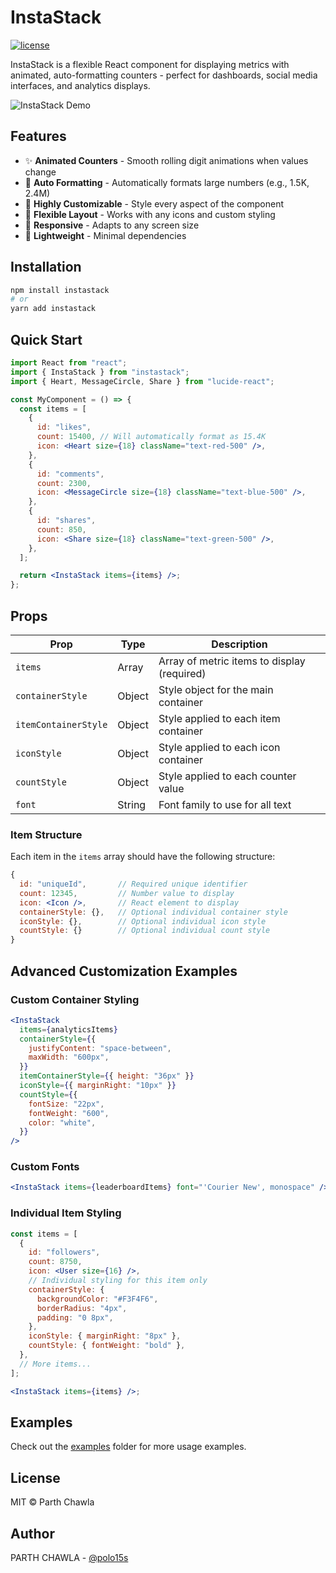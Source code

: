 # InstaStack

<!-- [![npm version](https://img.shields.io/npm/v/instastack.svg?style=flat)](https://www.npmjs.com/package/instastack) -->

[![license](https://img.shields.io/npm/l/instastack.svg)](https://github.com/sponge-bobs-square-pants/InstaStack/blob/master/LICENCE)

InstaStack is a flexible React component for displaying metrics with animated, auto-formatting counters - perfect for dashboards, social media interfaces, and analytics displays.

![InstaStack Demo](https://res.cloudinary.com/dfovdz88b/image/upload/v1743790623/dnd/tashtnmra38r4d3buqqg.gif)

## Features

- ✨ **Animated Counters** - Smooth rolling digit animations when values change
- 🔢 **Auto Formatting** - Automatically formats large numbers (e.g., 1.5K, 2.4M)
- 🎨 **Highly Customizable** - Style every aspect of the component
- 🧩 **Flexible Layout** - Works with any icons and custom styling
- 📱 **Responsive** - Adapts to any screen size
- 🚀 **Lightweight** - Minimal dependencies

## Installation

```bash
npm install instastack
# or
yarn add instastack
```

## Quick Start

```jsx
import React from "react";
import { InstaStack } from "instastack";
import { Heart, MessageCircle, Share } from "lucide-react";

const MyComponent = () => {
  const items = [
    {
      id: "likes",
      count: 15400, // Will automatically format as 15.4K
      icon: <Heart size={18} className="text-red-500" />,
    },
    {
      id: "comments",
      count: 2300,
      icon: <MessageCircle size={18} className="text-blue-500" />,
    },
    {
      id: "shares",
      count: 850,
      icon: <Share size={18} className="text-green-500" />,
    },
  ];

  return <InstaStack items={items} />;
};
```

## Props

| Prop                 | Type   | Description                                 |
| -------------------- | ------ | ------------------------------------------- |
| `items`              | Array  | Array of metric items to display (required) |
| `containerStyle`     | Object | Style object for the main container         |
| `itemContainerStyle` | Object | Style applied to each item container        |
| `iconStyle`          | Object | Style applied to each icon container        |
| `countStyle`         | Object | Style applied to each counter value         |
| `font`               | String | Font family to use for all text             |

### Item Structure

Each item in the `items` array should have the following structure:

```jsx
{
  id: "uniqueId",       // Required unique identifier
  count: 12345,         // Number value to display
  icon: <Icon />,       // React element to display
  containerStyle: {},   // Optional individual container style
  iconStyle: {},        // Optional individual icon style
  countStyle: {}        // Optional individual count style
}
```

## Advanced Customization Examples

### Custom Container Styling

```jsx
<InstaStack
  items={analyticsItems}
  containerStyle={{
    justifyContent: "space-between",
    maxWidth: "600px",
  }}
  itemContainerStyle={{ height: "36px" }}
  iconStyle={{ marginRight: "10px" }}
  countStyle={{
    fontSize: "22px",
    fontWeight: "600",
    color: "white",
  }}
/>
```

### Custom Fonts

```jsx
<InstaStack items={leaderboardItems} font="'Courier New', monospace" />
```

### Individual Item Styling

```jsx
const items = [
  {
    id: "followers",
    count: 8750,
    icon: <User size={16} />,
    // Individual styling for this item only
    containerStyle: {
      backgroundColor: "#F3F4F6",
      borderRadius: "4px",
      padding: "0 8px",
    },
    iconStyle: { marginRight: "8px" },
    countStyle: { fontWeight: "bold" },
  },
  // More items...
];

<InstaStack items={items} />;
```

## Examples

Check out the [examples](https://github.com/sponge-bobs-square-pants/InstaStack/tree/master/src/Examples) folder for more usage examples.

## License

MIT © Parth Chawla

## Author

PARTH CHAWLA - [@polo15s](https://github.com/sponge-bobs-square-pants)
